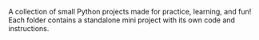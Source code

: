 A collection of small Python projects made for practice, learning, and fun! Each folder contains a standalone mini project with its own code and instructions.
